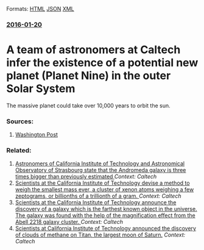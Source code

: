 
Formats: [HTML](/news/2016/01/20/a-team-of-astronomers-at-caltech-infer-the-existence-of-a-potential-new-planet-planet-nine-in-the-outer-solar-system.html)  [JSON](/news/2016/01/20/a-team-of-astronomers-at-caltech-infer-the-existence-of-a-potential-new-planet-planet-nine-in-the-outer-solar-system.json)  [XML](/news/2016/01/20/a-team-of-astronomers-at-caltech-infer-the-existence-of-a-potential-new-planet-planet-nine-in-the-outer-solar-system.xml)  

### [2016-01-20](/news/2016/01/20/index.md)

# A team of astronomers at Caltech infer the existence of a potential new planet (Planet Nine) in the outer Solar System 

The massive planet could take over 10,000 years to orbit the sun.


### Sources:

1. [Washington Post](https://www.washingtonpost.com/news/speaking-of-science/wp/2016/01/20/new-evidence-suggests-a-ninth-planet-lurking-at-the-edge-of-the-solar-system/)

### Related:

1. [ Astronomers of California Institute of Technology and Astronomical Observatory of Strasbourg state that the Andromeda galaxy is three times bigger than previously estimated ](/news/2005/05/30/astronomers-of-california-institute-of-technology-and-astronomical-observatory-of-strasbourg-state-that-the-andromeda-galaxy-is-three-times.md) _Context: Caltech_
2. [ Scientists at the California Institute of Technology devise a method to weigh the smallest mass ever, a cluster of xenon atoms weighing a few zeptograms, or billionths of a trillionth of a gram. ](/news/2005/04/2/scientists-at-the-california-institute-of-technology-devise-a-method-to-weigh-the-smallest-mass-ever-a-cluster-of-xenon-atoms-weighing-a-f.md) _Context: Caltech_
3. [ Scientists at the California Institute of Technology announce the discovery of a galaxy which is the farthest known object in the universe. The galaxy was found with the help of the magnification effect from the Abell 2218 galaxy cluster. ](/news/2004/02/15/scientists-at-the-california-institute-of-technology-announce-the-discovery-of-a-galaxy-which-is-the-farthest-known-object-in-the-universe.md) _Context: Caltech_
4. [Scientists at California Institute of Technology announced the discovery of clouds of methane on Titan, the largest moon of Saturn.](/news/2002/12/20/scientists-at-california-institute-of-technology-announced-the-discovery-of-clouds-of-methane-on-titan-the-largest-moon-of-saturn.md) _Context: Caltech_
